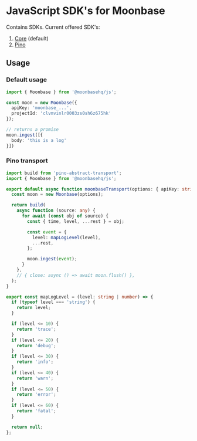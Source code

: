 # JavaScript SDK's for Moonbase

Contains SDKs. Current offered SDK's:

1. [Core](./packages/core) (default)
2. [Pino](./packages/pino)

## Usage

### Default usage

```ts
import { Moonbase } from '@moonbasehq/js';

const moon = new Moonbase({
  apiKey: 'moonbase_...',
  projectId: 'clvmvinlr0003zs0sh6z675hk'
});

// returns a promise
moon.ingest([{
  body: 'this is a log'
}])
```

### Pino transport

```ts
import build from 'pino-abstract-transport';
import { Moonbase } from '@moonbasehq/js';

export default async function moonbaseTransport(options: { apiKey: string, projectId: string }) {
  const moon = new Moonbase(options);

  return build(
    async function (source: any) {
      for await (const obj of source) {
        const { time, level, ...rest } = obj;

        const event = {
          level: mapLogLevel(level),
          ...rest,
        };

        moon.ingest(event);
      }
    },
    // { close: async () => await moon.flush() },
  );
}

export const mapLogLevel = (level: string | number) => {
  if (typeof level === 'string') {
    return level;
  }

  if (level <= 10) {
    return 'trace';
  }
  if (level <= 20) {
    return 'debug';
  }
  if (level <= 30) {
    return 'info';
  }
  if (level <= 40) {
    return 'warn';
  }
  if (level <= 50) {
    return 'error';
  }
  if (level <= 60) {
    return 'fatal';
  }

  return null;
};
```